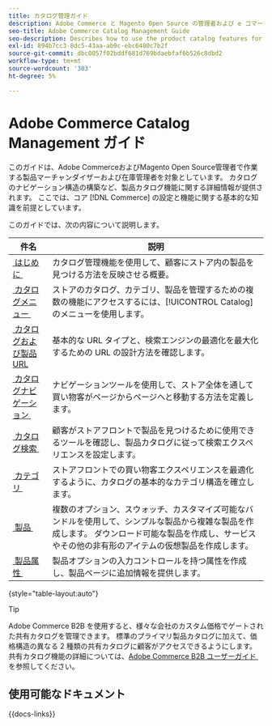 ```yaml
---
title: カタログ管理ガイド
description: Adobe Commerce と Magento Open Source の管理者および e コマースマーチャンダイザー向けの製品カタログ機能についての包括的な情報。
seo-title: Adobe Commerce Catalog Management Guide
seo-description: Describes how to use the product catalog features for Adobe Commerce and Magento Open Source.
exl-id: 894b7cc3-8dc5-43aa-ab9c-ebc6480c7b2f
source-git-commit: dbc0057f02bddf681d769bdaebfaf6b526c8dbd2
workflow-type: tm+mt
source-wordcount: '303'
ht-degree: 5%

---
```


# Adobe Commerce Catalog Management ガイド

このガイドは、Adobe CommerceおよびMagento Open Source管理者で作業する製品マーチャンダイザーおよび在庫管理者を対象としています。 カタログのナビゲーション構造の構築など、製品カタログ機能に関する詳細情報が提供されます。 ここでは、コア [!DNL Commerce] の設定と機能に関する基本的な知識を前提としています。

このガイドでは、次の内容について説明します。

| 件名 | 説明 |
| ------- | ----------- |
| [&#x200B; はじめに &#x200B;](introduction.md) | カタログ管理機能を使用して、顧客にストア内の製品を見つける方法を反映させる概要。 |
| [&#x200B; カタログメニュー &#x200B;](catalog-menu.md) | ストアのカタログ、カテゴリ、製品を管理するための複数の機能にアクセスするには、[!UICONTROL Catalog] のメニューを使用します。 |
| [&#x200B; カタログおよび製品 URL](catalog-urls.md) | 基本的な URL タイプと、検索エンジンの最適化を最大化するための URL の設計方法を確認します。 |
| [&#x200B; カタログナビゲーション &#x200B;](navigation.md) | ナビゲーションツールを使用して、ストア全体を通して買い物客がページからページへと移動する方法を定義します。 |
| [&#x200B; カタログ検索 &#x200B;](search.md) | 顧客がストアフロントで製品を見つけるために使用できるツールを確認し、製品カタログに従って検索エクスペリエンスを設定します。 |
| [&#x200B; カテゴリ &#x200B;](categories.md) | ストアフロントでの買い物客エクスペリエンスを最適化するように、カタログの基本的なカテゴリ構造を確立します。 |
| [&#x200B; 製品 &#x200B;](products-list.md) | 複数のオプション、スウォッチ、カスタマイズ可能なバンドルを使用して、シンプルな製品から複雑な製品を作成します。 ダウンロード可能な製品を作成し、サービスやその他の非有形のアイテムの仮想製品を作成します。 |
| [&#x200B; 製品属性 &#x200B;](product-attributes.md) | 製品オプションの入力コントロールを持つ属性を作成し、製品ページに追加情報を提供します。 |

{style="table-layout:auto"}

>[!TIP]
>
>Adobe Commerce B2B を使用すると、様々な会社のカスタム価格でゲートされた共有カタログを管理できます。 標準のプライマリ製品カタログに加えて、価格構造の異なる 2 種類の共有カタログに顧客がアクセスできるようにします。 共有カタログ機能の詳細については、[Adobe Commerce B2B ユーザーガイド &#x200B;](../b2b/catalog-shared.md) を参照してください。

## 使用可能なドキュメント

{{docs-links}}
